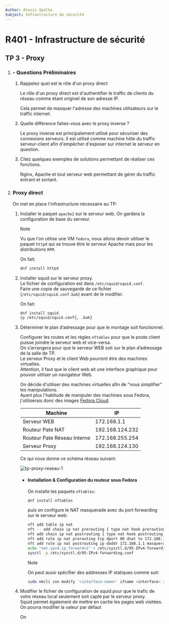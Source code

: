 ```yaml
---
Author: Alexis Opolka
Subject: Infrastructure de sécurité
---
```


# R401 - Infrastructure de sécurité

## TP 3 - Proxy

1. ### - Questions Préliminaires

    1. Rappelez quel est le rôle d'un proxy direct

        Le rôle d'un proxy direct est d'authentifier le traffic
        de clients du réseau comme étant originel de son adresse IP.

        Cela permet de masquer l'adresse des machines utilisateurs sur
        le traffic internet.

    2. Quelle différence faites-vous avec le proxy inverse ?

        Le proxy inverse est principalement utilisé pour sécuriser des connexions
        serveurs. Il est utilisé comme machine hôte du traffic serveur-client
        afin d'empêcher d'exposer sur internet le serveur en question.

    3. Citez quelques exemples de solutions permettant de réaliser ces fonctions.

        Nginx, Apache et tout serveur web permettant de gérer du traffic entrant et sortant.

1. ### Proxy direct

    On met en place l'infrastructure nécessaire au TP:

    1. Installer le paquet `apache2` sur le serveur web. On gardera la configuration de base du serveur.

        > [!NOTE]
        > Vu que l'on utilise une VM `fedora`, nous allons devoir utiliser
        > le paquet `httpd` qui se trouve être le serveur Apache mais pour les distributions `RPM`.

        On fait:

        ```sh
        dnf install httpd
        ```

    1. Installer squid sur le serveur proxy.  
        Le fichier de configuration est dans `/etc/squid/squid.conf`.  
        Faire une copie de sauvegarde de ce fichier (`/etc/squid/squid.conf.bak`) avant de le modifier.

        On fait:

        ```sh
        dnf install squid
        cp /etc/squid/squid.conf{, .bak}
        ```

    1. Déterminer le plan d’adressage pour que le montage soit fonctionnel.

        Configurer les routes et les règles `nftables` pour que le poste client puisse joindre le serveur web et vice-versa.  
        On s’arrangera pour que le serveur WEB soit sur le plan d’adressage de la salle de TP.  
        Le serveur Proxy et le client Web pourront être des machines virtuelles.  
        Attention, il faut que le client web ait une interface graphique pour pouvoir utiliser un navigateur Web.

        On décide d'utiliser des machines virtuelles afin de "nous simplifier" les manipulations.  
        Ayant plus l'habitude de manipuler des machines sous Fedora, j'utiliserais donc des images [Fedora Cloud](https://fedoraproject.org/cloud/).

        | Machine                     | IP              |
        | --------------------------- | --------------- |
        | Serveur WEB                 | 172.168.1.1     |
        | Routeur Pate NAT            | 192.168.124.232 |
        | Routeur Pate Réseau Interne | 172.168.255.254 |
        | Serveur Proxy               | 192.168.124.130 |

        Ce qui nous donne ce schéma réseau suivant:

        ![tp-proxy-reseau-1](./src/img/tp-proxy-reseau-1.png)

        - #### Installation & Configuration du routeur sous Fedora

            On installe les paquets `nftables`:

            ```sh
            dnf install nftables
            ```

            puis on configure le NAT masquerade avec du port forwarding sur le serveur web:

            ```sh
            nft add table ip nat
            nft -- add chain ip nat prerouting { type nat hook prerouting priority -100 \; }
            nft add chain ip nat postrouting { type nat hook postrouting priority 100 \; }
            nft add rule ip nat prerouting tcp dport 80 dnat to 172.168.1.1
            nft add rule ip nat postrouting ip daddr 172.168.1.1 masquerade
            echo "net.ipv4.ip_forward=1" > /etc/sysctl.d/95-IPv4-forwarding.conf
            sysctl -p /etc/sysctl.d/95-IPv4-forwarding.conf
            ```

            > [!NOTE]
            > On peut aussi spécifier des addresses IP statiques comme suit:
            >
            > ```sh
            > sudo nmcli con modify '<interface-name>' ifname <interface> ipv4.method manual ipv4.addresses <ip-address>/<netmask> gw4 <gateway-address>
            > ```

    1. Modifier le fichier de configuration de squid pour que le trafic de votre réseau local seulement soit capté par le serveur proxy.  
        Squid permet également de mettre en cache les pages web visitées.  
        On pourra modifier la valeur par défaut

        On

